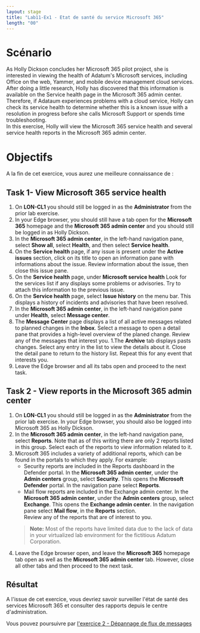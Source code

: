 ```yaml
---
layout: stage
title: "Lab11-Ex1 - Etat de santé du service Microsoft 365"
length: "00"
---
```

# Scénario
As Holly Dickson concludes her Microsoft 365 pilot project, she is interested in viewing the health of Adatum's Microsoft services, including Office on the web, Yammer, and mobile device management cloud services. After doing a little research, Holly has discovered that this information is available on the Service health page in the Microsoft 365 admin center. Therefore, if Adataum experiences problems with a cloud service, Holly can check its service health to determine whether this is a known issue with a resolution in progress before she calls Microsoft Support or spends time troubleshooting.  
In this exercise, Holly will view the Microsoft 365 service health and several service health reports in the Microsoft 365 admin center.

# Objectifs
A la fin de cet exercice, vous aurez une meilleure connaissance de :


## Task 1- View Microsoft 365 service health
1. On **LON-CL1** you should still be logged in as the **Administrator** from the prior lab exercise.
1. In your Edge browser, you should still have a tab open for the **Microsoft 365** homepage and the **Microsoft 365 admin center** and you should still be logged in as Holly Dickson.
1. In the **Microsoft 365 admin center**, in the left-hand navigation pane, select **Show all**, select **Health**, and then select **Service health**.
1. On the **Service health** page, if any issue is present under the **Active issues** section, click on its title to open an information pane with informations about the issue. Review information about the issue, then close this issue pane.
1. On the **Service health** page, under **Microsoft service health** Look for the services list if any displays some problems or advisories. Try to attach this information to the previous issue.
1. On the **Service health** page, select **Issue history** on the menu bar. This displays a history of incidents and advisories that have been resolved.
1. In the **Microsoft 365 admin center**, in the left-hand navigation pane under **Health**, select **Message center**.
1. The **Message Center** page displays a list of all active messages related to  planned changes in the **Inbox**. Select a message to open a detail pane that provides a high-level overview of the planed change. Review any of the messages that interest you.
1.The **Archive** tab displays pasts changes. Select any entry in the list to view the details about it. Close the detail pane to return to the history list. Repeat this for any event that interests you.
1. Leave the Edge browser and all its tabs open and proceed to the next task.

## Task 2 - View reports in the Microsoft 365  admin center

1. On **LON-CL1** you should still be logged in as the **Administrator** from the prior lab exercise. In your Edge browser, you should also be logged into Microsoft 365 as Holly Dickson.
1. In the **Microsoft 365  admin center**, in the left-hand navigation pane, select **Reports**. Note that as of this writing there are only 2 reports listed in this group. Select each of the reports to view information related to it.
1. Microsoft 365 includes a variety of additional reports, which can be found in the portals to which they apply. For example:  
	- Security reports are included in the Reports dashboard in the Defender portal. In the **Microsoft 365 admin center**, under the **Admin centers** group, select **Security**. This opens the **Microsoft Defender** portal. In the navigation pane select **Reports**.
	- Mail flow reports are included in the Exchange admin center. In the **Microsoft 365 admin center**, under the **Admin centers** group, select **Exchange**. This opens the **Exchange admin center**. In the navigation pane select **Mail flow**, in the **Reports** section.  
	Review any of the reports that are of interest to you. 
	>**Note:** Most of the reports have limited data due to the lack of data in your virtualized lab environment for the fictitious Adatum Corporation.
4. Leave the Edge browser open, and leave the **Microsoft 365** homepage tab open as well as the **Microsoft 365 admin center** tab. However, close all other tabs and then proceed to the next task.

## Résultat
A l'issue de cet exercice, vous devriez savoir surveiller l'état de santé des services Microsoft 365 et consulter des rapports depuis le centre d'administration.

Vous pouvez poursuivre par [l'exercice 2 - Dépannage de flux de messages](lab11e2)